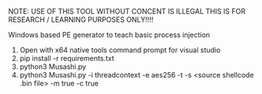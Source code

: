 NOTE: USE OF THIS TOOL WITHOUT CONCENT IS ILLEGAL THIS IS FOR RESEARCH / LEARNING PURPOSES ONLY!!!! 

Windows based PE generator to teach basic process injection

1. Open with x64 native tools command prompt for visual studio
2. pip install -r requirements.txt
3. python3 Musashi.py
4. python3 Musashi.py -i threadcontext -e aes256 -t <pid of target process> -s <source shellcode .bin file> -m true -c true


